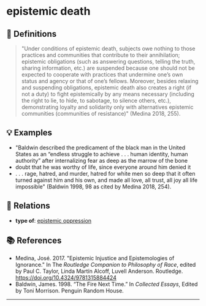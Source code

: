 # epistemic death

## 📖 Definitions

> "Under conditions of epistemic death, subjects owe nothing to those practices and communities that contribute to their annihilation; epistemic obligations (such as answering questions, telling the truth, sharing information, etc.) are suspended because one should not be expected to cooperate with practices that undermine one’s own status and agency or that of one’s fellows. Moreover, besides relaxing and suspending obligations, epistemic death also creates a right (if not a duty) to fight epistemically by any means necessary (including the right to lie, to hide, to sabotage, to silence others, etc.), demonstrating loyalty and solidarity only with alternatives epistemic communities (communities of resistance)" (Medina 2018, 255).

## 💡 Examples

- "Baldwin described the predicament of the black man in the United States as an “endless struggle to achieve . . . human identity, human authority” after internalizing fear as deep as the marrow of the bone
- doubt that he was worthy of life, since everyone around him denied it
- . . . rage, hatred, and murder, hatred for white men so deep that it often turned against him and his own, and made all love, all trust, all joy all life impossible" (Baldwin 1998, 98 as cited by Medina 2018, 254).

## 🔗 Relations

- **type of**: [epistemic oppression](./epistemic-oppression.md)

## 📚 References

- Medina, José. 2017. "Epistemic Injustice and Epistemologies of Ignorance." In The _Routledge Companion to Philosophy of Race_, edited by Paul C. Taylor, Linda Martín Alcoff, Luvell Anderson. Routledge. https://doi.org/10.4324/9781315884424
- Baldwin, James. 1998. “The Fire Next Time.” In _Collected Essays_, Edited by Toni Morrison. Penguin Random House.

---

<script src="https://giscus.app/client.js"
                data-repo="natesheehan/conceptcartography"
                data-repo-id="R_kgDOPB5QiQ"
                data-category="General"
                data-category-id="DIC_kwDOPB5Qic4CsAxd"
                data-mapping="pathname"
                data-strict="0"
                data-reactions-enabled="1"
                data-emit-metadata="0"
                data-input-position="bottom"
                data-theme="catppuccin_mocha"
                data-lang="en"
                crossorigin="anonymous"
                async>
        </script>
        
